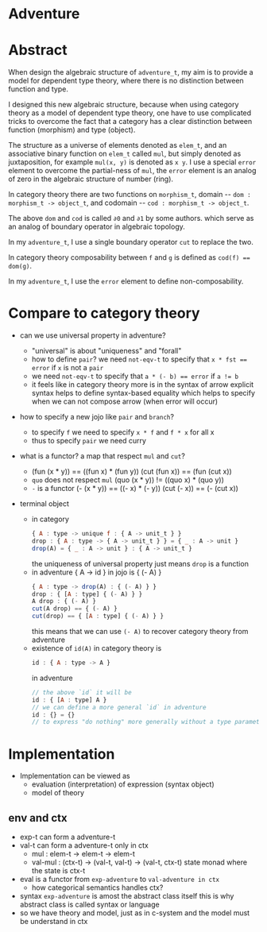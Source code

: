 # Adventure

# Abstract

When design the algebraic structure of `adventure_t`,
my aim is to provide a model for dependent type theory,
where there is no distinction between function and type.

I designed this new algebraic structure,
because when using category theory as a model of dependent type theory,
one have to use complicated tricks to overcome the fact that
a category has a clear distinction between function (morphism) and type (object).

The structure as a universe of elements denoted as `elem_t`,
and an associative binary function on `elem_t` called `mul`,
but simply denoted as juxtaposition, for example `mul(x, y)` is denoted as `x y`.
I use a special `error` element to overcome the partial-ness of `mul`,
the `error` element is an analog of zero in the algebraic structure of number (ring).

In category theory there are two functions on `morphism_t`,
domain -- `dom : morphism_t -> object_t`,
and codomain -- `cod : morphism_t -> object_t`.

The above `dom` and `cod` is called `∂0` and `∂1` by some authors.
which serve as an analog of boundary operator in algebraic topology.

In my `adventure_t`, I use a single boundary operator `cut` to replace the two.

In category theory composability between `f` and `g` is defined as `cod(f) == dom(g)`.

In my `adventure_t`, I use the `error` element to define non-composability.

# Compare to category theory

- can we use universal property in adventure?
  - "universal" is about "uniqueness" and "forall"
  - how to define `pair`?
    we need `not-eqv-t` to specify that
    `x * fst == error`
    if `x` is not a `pair`
  - we need `not-eqv-t` to specify that
    `a * (- b) == error`
    if `a != b`
  - it feels like in category theory
    more is in the syntax of arrow
    explicit syntax helps to define syntax-based equality
    which helps to specify when we can not compose arrow
    (when error will occur)

- how to specify a new jojo like `pair` and `branch`?
  - to specify `f`
    we need to specify `x * f` and `f * x` for all x
  - thus to specify `pair` we need curry

- what is a functor?
  a map that respect `mul` and `cut`?
  - (fun (x * y)) == ((fun x) * (fun y))
    (cut (fun x)) == (fun (cut x))
  - `quo` does not respect `mul`
    (quo (x * y)) != ((quo x) * (quo y))
  - `-` is a functor
    (- (x * y)) == ((- x) * (- y))
    (cut (- x)) == (- (cut x))

- terminal object
  - in category
    ``` js
    { A : type -> unique f : { A -> unit_t } }
    drop : { A : type -> { A -> unit_t } } = { _ : A -> unit }
    drop(A) = { _ : A -> unit } : { A -> unit_t }
    ```
    the uniqueness of universal property
    just means `drop` is a function
  - in adventure
    { A -> id } in jojo is { (- A) }
    ``` js
    { A : type -> drop(A) : { (- A) } }
    drop : { [A : type] { (- A) } }
    A drop : { (- A) }
    cut(A drop) == { (- A) }
    cut(drop) == { [A : type] { (- A) } }
    ```
    this means that we can use `(- A)`
    to recover category theory from adventure
  - existence of `id(A)` in category theory is
    ``` js
    id : { A : type -> A }
    ```
    in adventure
    ``` js
    // the above `id` it will be
    id : { [A : type] A }
    // we can define a more general `id` in adventure
    id : {} = {}
    // to express "do nothing" more generally without a type parameter
    ```
# Implementation

- Implementation can be viewed as
  - evaluation (interpretation) of expression (syntax object)
  - model of theory

## env and ctx

- exp-t can form a adventure-t
- val-t can form a adventure-t only in ctx
  - mul : elem-t -> elem-t -> elem-t
  - val-mul : (ctx-t) -> (val-t, val-t) -> (val-t, ctx-t)
    state monad where the state is ctx-t
- eval is a functor from `exp-adventure` to `val-adventure in ctx`
  - how categorical semantics handles ctx?
- syntax `exp-adventure` is amost the abstract class itself
  this is why abstract class is called syntax or language
- so we have theory and model, just as in c-system
  and the model must be understand in ctx

